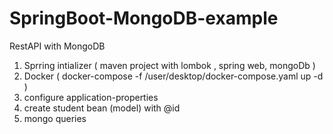 # SpringBoot-MongoDB-example
RestAPI with MongoDB


1. Sprring intializer ( maven project with lombok , spring web, mongoDb )
2. Docker ( docker-compose -f /user/desktop/docker-compose.yaml up -d )
3. configure application-properties
4. create student bean (model) with @id
5. mongo queries
